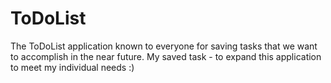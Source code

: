 # ToDoList
The ToDoList application known to everyone for saving tasks that we want to accomplish in the near future. My saved task - to expand this application to meet my individual needs :)
